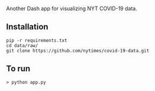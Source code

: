     
Another Dash app for visualizing NYT COVID-19 data.

## Installation
```
pip -r requirements.txt
cd data/raw/
git clone https://github.com/nytimes/covid-19-data.git
```
        
## To run

`> python app.py` 


